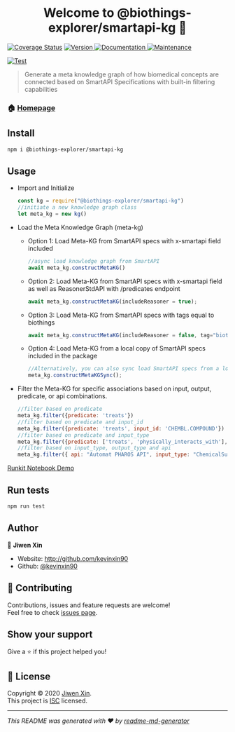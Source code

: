 <h1 align="center">Welcome to @biothings-explorer/smartapi-kg 👋</h1>

<p>
  
  <a href='https://coveralls.io/github/biothings/smartapi-kg.js?branch=master'><img src='https://coveralls.io/repos/github/biothings/smartapi-kg.js/badge.svg?branch=master' alt='Coverage Status' /></a>
  <a href="https://www.npmjs.com/package/@biothings-explorer/smartapi-kg" target="_blank">
    <img alt="Version" src="https://img.shields.io/npm/v/@biothings-explorer/smartapi-kg.svg">
  </a>
  <a href="https://github.com/kevinxin90/smartapi-kg.js#readme" target="_blank">
    <img alt="Documentation" src="https://img.shields.io/badge/documentation-yes-brightgreen.svg" />
  </a>
  <a href="https://github.com/kevinxin90/smartapi-kg.js/graphs/commit-activity" target="_blank">
    <img alt="Maintenance" src="https://img.shields.io/badge/Maintained%3F-yes-green.svg" />
  </a>
</p>

[![Test](https://github.com/biothings/smartapi-kg.js/actions/workflows/test.yml/badge.svg)](https://github.com/biothings/smartapi-kg.js/actions/workflows/test.yml)
> Generate a meta knowledge graph of how biomedical concepts are connected based on SmartAPI Specifications with built-in filtering capabilities

### 🏠 [Homepage](https://github.com/kevinxin90/smartapi-kg.js#readme)

## Install

```sh
npm i @biothings-explorer/smartapi-kg
```

## Usage

- Import and Initialize

    ```javascript
    const kg = require("@biothings-explorer/smartapi-kg")
    //initiate a new knowledge graph class
    let meta_kg = new kg()
    ```

- Load the Meta Knowledge Graph (meta-kg)

  - Option 1: Load Meta-KG from SmartAPI specs with x-smartapi field included

    ```javascript
    //async load knowledge graph from SmartAPI
    await meta_kg.constructMetaKG()
    ```

  - Option 2: Load Meta-KG from SmartAPI specs with x-smartapi field as well as ReasonerStdAPI with /predicates endpoint

    ```javascript
    await meta_kg.constructMetaKG(includeReasoner = true);
    ```
  
  - Option 3: Load Meta-KG from SmartAPI specs with tags equal to biothings

    ```javascript
    await meta_kg.constructMetaKG(includeReasoner = false, tag="biothings");
    ```

  - Option 4: Load Meta-KG from a local copy of SmartAPI specs included in the package

    ```javascript
    //Alternatively, you can also sync load SmartAPI specs from a local copy within the package
    meta_kg.constructMetaKGSync();
    ```

- Filter the Meta-KG for specific associations based on input, output, predicate, or api combinations.

    ```javascript
    //filter based on predicate
    meta_kg.filter({predicate: 'treats'})
    //filter based on predicate and input_id
    meta_kg.filter({predicate: 'treats', input_id: 'CHEMBL.COMPOUND'})
    //filter based on predicate and input_type
    meta_kg.filter({predicate: ['treats', 'physically_interacts_with'], input_type: 'ChemicalSubstance'})
    //filter based on input_type, output_type and api
    meta_kg.filter({ api: "Automat PHAROS API", input_type: "ChemicalSubstance", output_type: "Gene" });

    ```

[Runkit Notebook Demo](https://runkit.com/kevinxin90/smartapi-kg-demo)

## Run tests

```sh
npm run test
```

## Author

👤 **Jiwen Xin**

* Website: http://github.com/kevinxin90
* Github: [@kevinxin90](https://github.com/kevinxin90)

## 🤝 Contributing

Contributions, issues and feature requests are welcome!<br />Feel free to check [issues page](https://github.com/kevinxin90/smartapi-kg.js/issues).

## Show your support

Give a ⭐️ if this project helped you!

## 📝 License

Copyright © 2020 [Jiwen Xin](https://github.com/kevinxin90).<br />
This project is [ISC](https://github.com/kevinxin90/smartapi-kg.js/blob/master/LICENSE) licensed.

***
_This README was generated with ❤️ by [readme-md-generator](https://github.com/kefranabg/readme-md-generator)_
